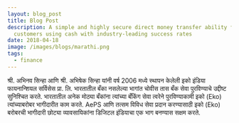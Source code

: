 ```yaml
---
layout: blog_post
title: Blog Post
description: A simple and highly secure direct money transfer ability for your
  customers using cash with industry-leading success rates
date: 2018-04-18
image: /images/blogs/marathi.png
tags:
  - finance
---
```

श्री. अभिनव सिन्हा आणि श्री. अभिषेक सिन्हा यांनी वर्ष 2006 मध्ये स्थापन केलेली इको इंडिया फायनान्शियल सर्विसेस प्रा. लि. भारतातील बँका नसलेल्या भागांत चोवीस तास बँक सेवा पुरविण्याचे उद्दीष्ट सुनिश्चित करते. भारतातील अनेक मोठ्या बँकांना त्यांच्या बँकिंग सेवा त्वरेने पुरविण्याकामी इको (Eko) त्यांच्याबरोबर भागीदारीत काम करते. AePS आणि तत्सम विविध सेवा प्रदान करण्यासाठी इको (Eko) बरोबरची भागीदारी छोट्या व्यावसायिकांना डिजिटल इंडियाचा एक भाग बनण्यास सक्षम करते.